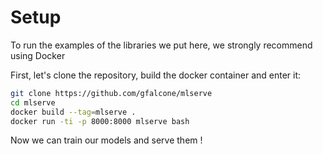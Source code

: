 # Setup

To run the examples of the libraries we put here, we strongly recommend using Docker

First, let's clone the repository, build the docker container and enter it: 

````bash
git clone https://github.com/gfalcone/mlserve
cd mlserve
docker build --tag=mlserve .
docker run -ti -p 8000:8000 mlserve bash
````

Now we can train our models and serve them !